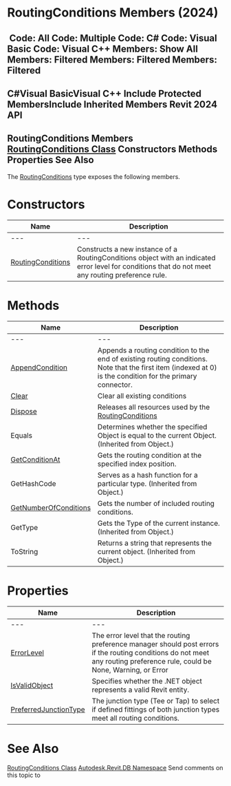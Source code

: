 # RoutingConditions Members (2024)

﻿
 Code: All Code: Multiple Code: C# Code: Visual Basic Code: Visual C++  Members: Show All Members: Filtered Members: Filtered Members: Filtered   
---  
C#Visual BasicVisual C++
Include Protected MembersInclude Inherited Members
Revit 2024 API  
---  
RoutingConditions Members  
[RoutingConditions Class](15fcc55d-b099-6ed4-1915-8beaee70b596.md "RoutingConditions Class") Constructors Methods Properties See Also  
---  
The [RoutingConditions](15fcc55d-b099-6ed4-1915-8beaee70b596.md "RoutingConditions Class") type exposes the following members.
# Constructors
| Name | Description |
| --- | --- |
| --- | --- | --- |
| [RoutingConditions](a389a129-58a8-237a-570f-29424960166a.md "RoutingConditions Constructor") | Constructs a new instance of a RoutingConditions object with an indicated error level for conditions that do not meet any routing preference rule. |

# Methods
| Name | Description |
| --- | --- |
| --- | --- | --- |
| [AppendCondition](2105d8fb-9618-2b90-f983-de56b6397042.md "AppendCondition Method") | Appends a routing condition to the end of existing routing conditions. Note that the first item (indexed at 0) is the condition for the primary connector. |
| [Clear](f62c1a88-b134-4eff-cb32-e1f1726f8d0f.md "Clear Method") | Clear all existing conditions |
| [Dispose](3b47a813-1bde-865b-98ce-330caaebc48a.md "Dispose Method") | Releases all resources used by the [RoutingConditions](15fcc55d-b099-6ed4-1915-8beaee70b596.md "RoutingConditions Class") |
| Equals | Determines whether the specified Object is equal to the current Object. (Inherited from Object.) |
| [GetConditionAt](263b2107-de30-fbdf-2951-3aa4391fc64c.md "GetConditionAt Method") | Gets the routing condition at the specified index position. |
| GetHashCode | Serves as a hash function for a particular type.  (Inherited from Object.) |
| [GetNumberOfConditions](951a264e-7fc6-7494-5a45-87f161a64dcc.md "GetNumberOfConditions Method") | Gets the number of included routing conditions. |
| GetType | Gets the Type of the current instance. (Inherited from Object.) |
| ToString | Returns a string that represents the current object. (Inherited from Object.) |

# Properties
| Name | Description |
| --- | --- |
| --- | --- | --- |
| [ErrorLevel](cc96a880-9f3b-08cf-7a31-e8301a817035.md "ErrorLevel Property") | The error level that the routing preference manager should post errors if the routing conditions do not meet any routing preference rule, could be None, Warning, or Error |
| [IsValidObject](a209e1ca-e1c6-1743-8dac-2aed9373585f.md "IsValidObject Property") | Specifies whether the .NET object represents a valid Revit entity. |
| [PreferredJunctionType](476ce25e-b865-5205-6199-ec31b922de19.md "PreferredJunctionType Property") | The junction type (Tee or Tap) to select if defined fittings of both junction types meet all routing conditions. |

# See Also
[RoutingConditions Class](15fcc55d-b099-6ed4-1915-8beaee70b596.md "RoutingConditions Class")
[Autodesk.Revit.DB Namespace](87546ba7-461b-c646-cbb1-2cb8f5bff8b2.md "Autodesk.Revit.DB Namespace")
Send comments on this topic to 